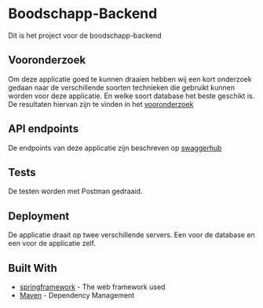 # Boodschapp-Backend

Dit is het project voor de boodschapp-backend

## Vooronderzoek

Om deze applicatie goed te kunnen draaien  hebben wij een kort onderzoek gedaan naar
de verschillende soorten technieken die gebruikt kunnen worden voor deze applicatie.
En welke soort database het beste geschikt is. De resultaten hiervan zijn te vinden in het 
[vooronderzoek](vooronderzoek.md)

## API endpoints

De endpoints van deze applicatie zijn beschreven op [swaggerhub](https://app.swaggerhub.com/apis-docs/bbmanuputty/Groep_4_Iteratie_2/1.0.0)


## Tests

De testen worden met Postman gedraaid.

## Deployment

De applicatie draait op twee verschillende servers. Een voor de database en een voor de applicatie zelf.
 

## Built With

* [springframework](https://spring.io/) - The web framework used
* [Maven](https://maven.apache.org/) - Dependency Management

